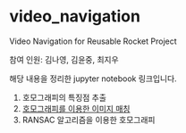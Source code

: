 # video_navigation
Video Navigation for Reusable Rocket Project

참여 인원: 김나영, 김윤중, 최지우

해당 내용을 정리한 jupyter notebook 링크입니다.

1. 호모그래피의 특징점 추출
2. [호모그래피를 이용한 이미지 매칭](http://localhost:8889/notebooks/OneDrive/%EB%B0%94%ED%83%95%20%ED%99%94%EB%A9%B4/Homography.ipynb) 
3. RANSAC 알고리즘을 이용한 호모그래피 
